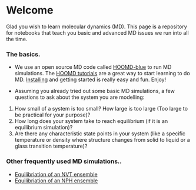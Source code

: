 # Welcome

Glad you wish to learn molecular dynamics (MD). This page is a repository for notebooks that teach you basic and advanced MD issues we run into all the time.

### The basics. ###
* We use an open source MD code called [HOOMD-blue](http://glotzerlab.engin.umich.edu/hoomd-blue/) to run MD simulations. The [HOOMD tutorials](http://nbviewer.jupyter.org/github/joaander/hoomd-examples/blob/master/index.ipynb) are a great way to start learning to do MD. [Installing](http://glotzerlab.engin.umich.edu/hoomd-blue/download.html) and getting started is really easy and fun. Enjoy!

* Assuming you already tried out some basic MD simulations, a few questions to ask about the system you are modelling:

1. How small of a system is too small? How large is too large (Too large to be practical for your purpose)?
2. How long does your system take to reach equilibrium (if it is an equilibrium simulation)?
3. Are there any characteristic state points in your system (like a specific temperature or density where structure changes from solid to liquid or a glass transition temperature)?


### Other frequently used MD simulations.. ###
* [Equilibriation of an NVT ensemble](https://nbviewer.jupyter.org/urls/bitbucket.org/cmelab/mse597-materials-modeling/raw/2d29c9743652191b70c8dab577f7d22b9b72f61e/project3/Notebook%20II.ipynb)
* [Equilibriation of an NPH ensemble](https://nbviewer.jupyter.org/urls/bitbucket.org/cmelab/mse597-materials-modeling/raw/2d29c9743652191b70c8dab577f7d22b9b72f61e/project3/Notebook%20III.ipynb)
